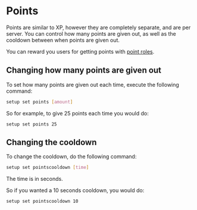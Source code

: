# Points

Points are similar to XP, however they are completely separate, and are per server. You can control how many points are given out, as well as the cooldown between when points are given out.

You can reward you users for getting points with [point roles](../point-roles/).

## Changing how many points are given out

To set how many points are given out each time, execute the following command:
```bash
setup set points [amount]
```

So for example, to give 25 points each time you would do:
```
setup set points 25
```

## Changing the cooldown

To change the cooldown, do the following command:
```bash
setup set pointscooldown [time]
```

The time is in seconds.

So if you wanted a 10 seconds cooldown, you would do:
```bash
setup set pointscooldown 10
```